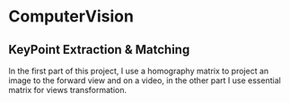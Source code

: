 # ComputerVision
## KeyPoint Extraction & Matching
In the first part of this project, I use a homography matrix to project an image to the forward view and on a video, in the other part I use essential matrix for views transformation.

